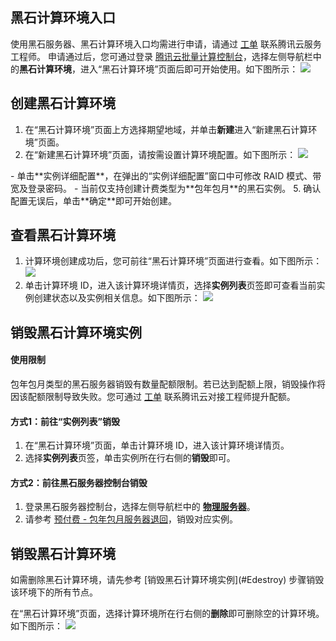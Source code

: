 ## 黑石计算环境入口
使用黑石服务器、黑石计算环境入口均需进行申请，请通过 [工单](https://console.cloud.tencent.com/workorder/category) 联系腾讯云服务工程师。
申请通过后，您可通过登录 [腾讯云批量计算控制台](https://console.cloud.tencent.com/batch)，选择左侧导航栏中的**黑石计算环境**，进入“黑石计算环境”页面后即可开始使用。如下图所示：
![](https://main.qcloudimg.com/raw/ea392b85939b3ba5452265d1bea0c483.png)

## 创建黑石计算环境
1. 在“黑石计算环境”页面上方选择期望地域，并单击**新建**进入“新建黑石计算环境”页面。
2. 在“新建黑石计算环境”页面，请按需设置计算环境配置。如下图所示：
![](https://main.qcloudimg.com/raw/70f7c906fa22122efdb7f0e173413366.png) 
<dx-alert infotype="explain" title="">
- 单击**实例详细配置**，在弹出的“实例详细配置”窗口中可修改 RAID 模式、带宽及登录密码。
- 当前仅支持创建计费类型为**包年包月**的黑石实例。
</dx-alert>
5. 确认配置无误后，单击**确定**即可开始创建。


## 查看黑石计算环境
1. 计算环境创建成功后，您可前往“黑石计算环境”页面进行查看。如下图所示：
![](https://main.qcloudimg.com/raw/92fe3a1c97516b39b72db994f446f728.png)
2. 单击计算环境 ID，进入该计算环境详情页，选择**实例列表**页签即可查看当前实例创建状态以及实例相关信息。如下图所示：
![](https://main.qcloudimg.com/raw/a3ffc148862f6dd1ee5e1c33c0cb305c.png)


## 销毁黑石计算环境实例<span id="Edestroy"></span>
#### 使用限制 
包年包月类型的黑石服务器销毁有数量配额限制。若已达到配额上限，销毁操作将因该配额限制导致失败。您可通过  [工单](https://console.cloud.tencent.com/workorder/category) 联系腾讯云对接工程师提升配额。



#### 方式1：前往“实例列表”销毁
1. 在“黑石计算环境”页面，单击计算环境 ID，进入该计算环境详情页。
2. 选择**实例列表**页签，单击实例所在行右侧的**销毁**即可。

#### 方式2：前往黑石服务器控制台销毁
1. 登录黑石服务器控制台，选择左侧导航栏中的 **[物理服务器](https://console.cloud.tencent.com/cpm/cpm)**。
2. 请参考 [预付费 - 包年包月服务器退回](https://cloud.tencent.com/document/product/386/31998#.E9.A2.84.E4.BB.98.E8.B4.B9---.E5.8C.85.E5.B9.B4.E5.8C.85.E6.9C.88.E6.9C.8D.E5.8A.A1.E5.99.A8.E9.80.80.E5.9B.9E)，销毁对应实例。

## 销毁黑石计算环境

<dx-alert infotype="explain" title="">
如需删除黑石计算环境，请先参考 [销毁黑石计算环境实例](#Edestroy) 步骤销毁该环境下的所有节点。
</dx-alert>


在“黑石计算环境”页面，选择计算环境所在行右侧的**删除**即可删除空的计算环境。如下图所示：
![](https://main.qcloudimg.com/raw/593b3d6317feb5127dfb2fa13c9063b7.png)



